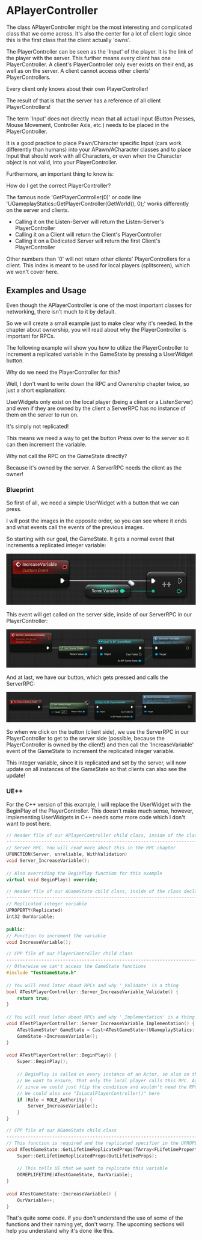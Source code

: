 # APlayerController

The class APlayerController might be the most interesting and complicated class that we come across. It's also the center for a lot of client logic since this is the first class that the client actually 'owns'.

The PlayerController can be seen as the 'Input' of the player. It is the link of the player with the server. This further means every client has one PlayerController.
A client's PlayerController only ever exists on their end, as well as on the server. A client cannot access other clients' PlayerControllers.

Every client only knows about their own PlayerController!

The result of that is that the server has a reference of all client PlayerControllers!

The term 'Input' does not directly mean that all actual Input (Button Presses, Mouse Movement, Controller Axis, etc.) needs to be placed in the PlayerController.

It is a good practice to place Pawn/Character specific Input (cars work differently than humans) into your APawn/ACharacter classes and to place Input that should work with all Characters, or even when the Character object is not valid, into your PlayerController.

Furthermore, an important thing to know is:

How do I get the correct PlayerController?

The famous node 'GetPlayerController(0)' or code line 'UGameplayStatics::GetPlayerController(GetWorld(), 0);' works differently on the server and clients.

- Calling it on the Listen-Server will return the Listen-Server's PlayerController
- Calling it on a Client will return the Client's PlayerController
- Calling it on a Dedicated Server will return the first Client's PlayerController

Other numbers than '0' will not return other clients' PlayerControllers for a client. This index is meant to be used for local players (splitscreen), which we won't cover here.

## Examples and Usage​

Even though the APlayerController is one of the most important classes for networking, there isn't much to it by default.

So we will create a small example just to make clear why it's needed. In the chapter about ownership, you will read about why the PlayerController is important for RPCs.

The following example will show you how to utilize the PlayerController to increment a replicated variable in the GameState by pressing a UserWidget button.

Why do we need the PlayerController for this?

Well, I don't want to write down the RPC and Ownership chapter twice, so just a short explanation:

UserWidgets only exist on the local player (being a client or a ListenServer) and even if they are owned by the client a ServerRPC has no instance of them on the server to run on.

It's simply not replicated!

This means we need a way to get the button Press over to the server so it can then increment the variable.

Why not call the RPC on the GameState directly?

Because it's owned by the server. A ServerRPC needs the client as the owner!

### Blueprint​

So first of all, we need a simple UserWidget with a button that we can press.

I will post the images in the opposite order, so you can see where it ends and what events call the events of the previous images.

So starting with our goal, the GameState. It gets a normal event that increments a replicated integer variable:

![Increase a Variable via an Event in the GameState.](../images/g_image-19.png)

This event will get called on the server side, inside of our ServerRPC in our PlayerController:

![Server RPC to tell the Server to increase a Variable in the GameState.](../images/g_image-20.png)

And at last, we have our button, which gets pressed and calls the ServerRPC:

![Button Click Event in UserWidget that notifies PlayerController to increase a Variable.](../images/g_image-21.png)

So when we click on the button (client side), we use the ServerRPC in our PlayerController to get to the server side (possible, because the PlayerController is owned by the client!) and then call the 'IncreaseVariable' event of the GameState to increment the replicated integer variable.

This integer variable, since it is replicated and set by the server, will now update on all instances of the GameState so that clients can also see the update!

### UE++​

For the C++ version of this example, I will replace the UserWidget with the BeginPlay of the PlayerController. This doesn't make much sense, however, implementing UserWidgets in C++ needs some more code which I don't want to post here.

``` cpp
// Header file of our APlayerController child class, inside of the class declaration
--------------------------------------------------------------------------------
// Server RPC. You will read more about this in the RPC chapter
UFUNCTION(Server, unreliable, WithValidation)
void Server_IncreaseVariable();

// Also overriding the BeginPlay function for this example
virtual void BeginPlay() override;
```

``` cpp
// Header file of our AGameState child class, inside of the class declaration
--------------------------------------------------------------------------------
// Replicated integer variable
UPROPERTY(Replicated)
int32 OurVariable;

public:
// Function to increment the variable
void IncreaseVariable();
```

``` cpp
// CPP file of our PlayerController child class
--------------------------------------------------------------------------------
// Otherwise we can't access the GameState functions
#include "TestGameState.h"

// You will read later about RPCs and why '_Validate' is a thing
bool ATestPlayerController::Server_IncreaseVariable_Validate() {
    return true;
}

// You will read later about RPCs and why '_Implementation' is a thing
void ATestPlayerController::Server_IncreaseVariable_Implementation() {
    ATestGameState* GameState = Cast<ATestGameState>(UGameplayStatics::GetGameState(GetWorld()));
    GameState->IncreaseVariable();
}

void ATestPlayerController::BeginPlay() {
    Super::BeginPlay();

    // BeginPlay is called on every instance of an Actor, so also on the server version of this PlayerController.
    // We want to ensure, that only the local player calls this RPC. Again, this example doesn't necessarily make much sense
    // since we could just flip the condition and wouldn't need the RPC at all, but C++ Widget, you know...
    // We could also use "IsLocalPlayerController()" here
    if (Role < ROLE_Authority) {
        Server_IncreaseVariable();
    }
}
```

``` cpp
// CPP file of our AGameState child class
--------------------------------------------------------------------------------
// This function is required and the replicated specifier in the UPROPERTY macro causes it to be declared for us. We only need to implement it
void ATestGameState::GetLifetimeReplicatedProps(TArray<FLifetimeProperty>& OutLifetimeProps) const {
    Super::GetLifetimeReplicatedProps(OutLifetimeProps);

    // This tells UE that we want to replicate this variable
    DOREPLIFETIME(ATestGameState, OurVariable);
}

void ATestGameState::IncreaseVariable() {
    OurVariable++;
}
```

That's quite some code. If you don't understand the use of some of the functions and their naming yet, don't worry. The upcoming sections will help you understand why it's done like this.
